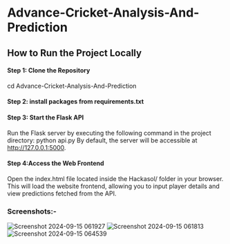 # Advance-Cricket-Analysis-And-Prediction

## How to Run the Project Locally

#### Step 1: Clone the Repository
cd Advance-Cricket-Analysis-And-Prediction

#### Step 2: install packages from requirements.txt

#### Step 3: Start the Flask API
Run the Flask server by executing the following command in the project directory:
python api.py
By default, the server will be accessible at http://127.0.0.1:5000.

#### Step 4:Access the Web Frontend

Open the index.html file located inside the Hackasol/ folder in your browser.
This will load the website frontend, allowing you to input player details and view predictions fetched from the API.


### Screenshots:-
![Screenshot 2024-09-15 061927](https://github.com/user-attachments/assets/4f1f451e-fe26-43c2-98e7-446e42aaf28a)
![Screenshot 2024-09-15 061813](https://github.com/user-attachments/assets/3804873e-aa18-4407-8da6-c511132bd2f4)
![Screenshot 2024-09-15 064539](https://github.com/user-attachments/assets/22f6b9d7-43ba-4e78-a986-e43cea85ec19)

